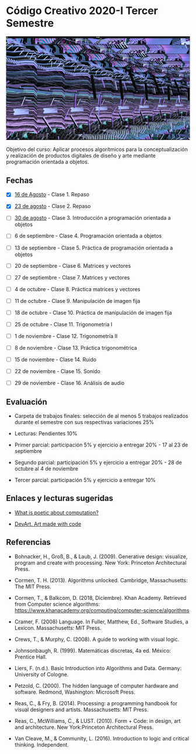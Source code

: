 # Código Creativo 2020-I Tercer Semestre

![portada](https://github.com/EmilioOcelotl/centro20-I_CC3/blob/master/img/portada3.png)

Objetivo del curso: Aplicar procesos algorítmicos para la conceptualización y realización de productos digitales de diseño y arte mediante programación orientada a objetos.

## Fechas

- [x] [16 de Agosto](https://github.com/EmilioOcelotl/centro20-I_CC3/tree/master/centro3_190816/README.md) - Clase 1. Repaso

- [x] [23 de agosto](https://github.com/EmilioOcelotl/centro20-I_CC3/tree/master/centro3_190823/README.md) - Clase 2. Repaso

- [ ] [30 de agosto](https://github.com/EmilioOcelotl/centro20-I_CC3/tree/master/centro3_190830/README.md) - Clase 3. Introducción a programación orientada a objetos

- [ ] 6 de septiembre - Clase 4. Programación orientada a objetos

- [ ] 13 de septiembre - Clase 5. Práctica de programación orientada a objetos

- [ ] 20 de septiembre - Clase 6. Matrices y vectores

- [ ] 27 de septiembre - Clase 7. Matrices y vectores

- [ ] 4 de octubre - Clase 8. Práctica matrices y vectores

- [ ] 11 de octubre - Clase 9. Manipulación de imagen fija

- [ ] 18 de octubre - Clase 10. Práctica de manipulación de imagen fija

- [ ] 25 de octubre - Clase 11. Trigonometría I

- [ ] 1 de noviembre - Clase 12. Trigonometría II

- [ ] 8 de noviembre - Clase 13. Práctica trigonométrica 

- [ ] 15 de noviembre - Clase 14. Ruido

- [ ] 22 de noviembre - Clase 15. Sonido

- [ ] 29 de noviembre - Clase 16. Análisis de audio

## Evaluación 

- Carpeta de trabajos finales: selección de al menos 5 trabajos realizados durante el semestre con sus respectivas variaciones 25%

- Lecturas: Pendientes 10%

- Primer parcial: participación 5% y ejercicio a entregar 20% - 17 al 23 de septiembre 

- Segundo parcial: participación 5% y ejercicio a entregar 20% - 28 de octubre al 4 de noviembre

- Tercer parcial: participación 5% y ejercicio a entregar 10% 

## Enlaces y lecturas sugeridas

- [What is poetic about computation?](https://poeticcomputation.info/chapters/ch.1/)

- [DevArt. Art made with code](https://devart.withgoogle.com/)

## Referencias 

- Bohnacker, H., Groß, B., & Laub, J. (2009). Generative design: visualize, program and create with processing. New York: Princeton Architectural Press.

- Cormen, T. H. (2013). Algorithms unlocked. Cambridge, Massachusetts: The MIT Press.

- Cormen, T., & Balkcom, D. (2018, Diciembre). Khan Academy. Retrieved from Computer science algorithms: https://www.khanacademy.org/computing/computer-science/algorithms

- Cramer, F. (2008) Language. In Fuller, Matthew, Ed., Software Studies, a Lexicon. Massachusetts: MIT Press. 

- Crews, T., & Murphy, C. (2008). A guide to working with visual logic.

- Johnsonbaugh, R. (1999). Matemáticas discretas, 4a ed. México: Prentice Hall.

- Liers, F. (n.d.). Basic Introduction into Algorithms and Data. Germany: University of Cologne.

- Petzold, C. (2000). The hidden language of computer hardware and software. Redmond, Washington: Microsoft Press.

- Reas, C., & Fry, B. (2014). Processing: a programming handbook for visual designers and artists. Massachusetts: MIT Press.

- Reas, C., McWilliams, C., & LUST. (2010). Form + Code: in design, art and architecture. New York:Princeton Architectural Press.

- Van Cleave, M., & Community, L. (2016). Introduction to logic and critical thinking. Independent.
